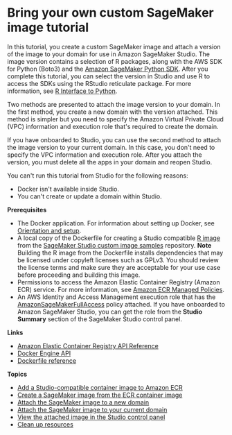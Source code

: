 # Bring your own custom SageMaker image tutorial<a name="studio-byoi-create-sdk"></a>

In this tutorial, you create a custom SageMaker image and attach a version of the image to your domain for use in Amazon SageMaker Studio\. The image version contains a selection of R packages, along with the AWS SDK for Python \(Boto3\) and the [Amazon SageMaker Python SDK](https://sagemaker.readthedocs.io)\. After you complete this tutorial, you can select the version in Studio and use R to access the SDKs using the RStudio reticulate package\. For more information, see [R Interface to Python](https://github.com/rstudio/reticulate)\.

Two methods are presented to attach the image version to your domain\. In the first method, you create a new domain with the version attached\. This method is simpler but you need to specify the Amazon Virtual Private Cloud \(VPC\) information and execution role that's required to create the domain\.

If you have onboarded to Studio, you can use the second method to attach the image version to your current domain\. In this case, you don't need to specify the VPC information and execution role\. After you attach the version, you must delete all the apps in your domain and reopen Studio\.

You can't run this tutorial from Studio for the following reasons:
+ Docker isn't available inside Studio\.
+ You can't create or update a domain within Studio\.

**Prerequisites**
+ The Docker application\. For information about setting up Docker, see [Orientation and setup](https://docs.docker.com/get-started/)\.
+ A local copy of the Dockerfile for creating a Studio compatible [R image](https://github.com/aws-samples/sagemaker-studio-custom-image-samples/tree/main/examples/r-image) from the [SageMaker Studio custom image samples](https://github.com/aws-samples/sagemaker-studio-custom-image-samples/) repository\.
**Note**  
Building the R image from the Dockerfile installs dependencies that may be licensed under copyleft licenses such as GPLv3\. You should review the license terms and make sure they are acceptable for your use case before proceeding and building this image\.
+ Permissions to access the Amazon Elastic Container Registry \(Amazon ECR\) service\. For more information, see [Amazon ECR Managed Policies](https://docs.aws.amazon.com/AmazonECR/latest/userguide/ecr_managed_policies.html)\.
+ An AWS Identity and Access Management execution role that has the [AmazonSageMakerFullAccess](https://console.aws.amazon.com/iam/home?#/policies/arn:aws:iam::aws:policy/AmazonSageMakerFullAccess) policy attached\. If you have onboarded to Amazon SageMaker Studio, you can get the role from the **Studio Summary** section of the SageMaker Studio control panel\.

**Links**
+ [Amazon Elastic Container Registry API Reference](https://docs.aws.amazon.com/AmazonECR/latest/APIReference/)
+ [Docker Engine API](https://docs.docker.com/engine/api/v1.40/)
+ [Dockerfile reference](https://docs.docker.com/engine/reference/builder/)

**Topics**
+ [Add a Studio\-compatible container image to Amazon ECR](studio-byoi-sdk-add-container-image.md)
+ [Create a SageMaker image from the ECR container image](studio-byoi-sdk-create-image.md)
+ [Attach the SageMaker image to a new domain](studio-byoi-sdk-attach-new-domain.md)
+ [Attach the SageMaker image to your current domain](studio-byoi-sdk-attach-current-domain.md)
+ [View the attached image in the Studio control panel](studio-byoi-sdk-view.md)
+ [Clean up resources](studio-byoi-sdk-cleanup.md)